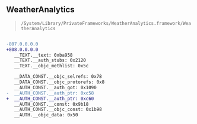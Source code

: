 ## WeatherAnalytics

> `/System/Library/PrivateFrameworks/WeatherAnalytics.framework/WeatherAnalytics`

```diff

-807.0.0.0.0
+808.0.0.0.0
   __TEXT.__text: 0xba958
   __TEXT.__auth_stubs: 0x2120
   __TEXT.__objc_methlist: 0x5c

   __DATA_CONST.__objc_selrefs: 0x78
   __DATA_CONST.__objc_protorefs: 0x8
   __AUTH_CONST.__auth_got: 0x1090
-  __AUTH_CONST.__auth_ptr: 0xc58
+  __AUTH_CONST.__auth_ptr: 0xc60
   __AUTH_CONST.__const: 0x9b18
   __AUTH_CONST.__objc_const: 0x1b98
   __AUTH.__objc_data: 0x50

```
